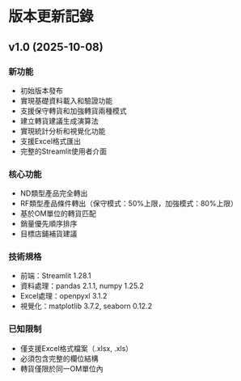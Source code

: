 # 版本更新記錄

## v1.0 (2025-10-08)
### 新功能
- 初始版本發布
- 實現基礎資料載入和驗證功能
- 支援保守轉貨和加強轉貨兩種模式
- 建立轉貨建議生成演算法
- 實現統計分析和視覺化功能
- 支援Excel格式匯出
- 完整的Streamlit使用者介面

### 核心功能
- ND類型產品完全轉出
- RF類型產品條件轉出（保守模式：50%上限，加強模式：80%上限）
- 基於OM單位的轉貨匹配
- 銷量優先順序排序
- 目標店鋪補貨建議

### 技術規格
- 前端：Streamlit 1.28.1
- 資料處理：pandas 2.1.1, numpy 1.25.2
- Excel處理：openpyxl 3.1.2
- 視覺化：matplotlib 3.7.2, seaborn 0.12.2

### 已知限制
- 僅支援Excel格式檔案（.xlsx, .xls）
- 必須包含完整的欄位結構
- 轉貨僅限於同一OM單位內